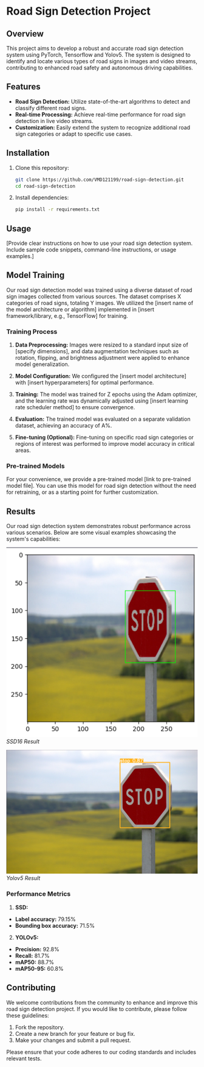# Road Sign Detection Project

## Overview

This project aims to develop a robust and accurate road sign detection system using PyTorch, Tensorflow and Yolov5. The system is designed to identify and locate various types of road signs in images and video streams, contributing to enhanced road safety and autonomous driving capabilities.

## Features

- **Road Sign Detection:** Utilize state-of-the-art algorithms to detect and classify different road signs.
- **Real-time Processing:** Achieve real-time performance for road sign detection in live video streams.
- **Customization:** Easily extend the system to recognize additional road sign categories or adapt to specific use cases.

## Installation

1. Clone this repository:

   ```bash
   git clone https://github.com/VMD121199/road-sign-detection.git
   cd road-sign-detection
   ```

2. Install dependencies:

   ```bash
   pip install -r requirements.txt
   ```

<!-- 3. [Add any specific installation instructions or additional dependencies if needed.] -->

## Usage

[Provide clear instructions on how to use your road sign detection system. Include sample code snippets, command-line instructions, or usage examples.]

## Model Training

Our road sign detection model was trained using a diverse dataset of road sign images collected from various sources. The dataset comprises X categories of road signs, totaling Y images. We utilized the [insert name of the model architecture or algorithm] implemented in [insert framework/library, e.g., TensorFlow] for training.

### Training Process

1. **Data Preprocessing:** Images were resized to a standard input size of [specify dimensions], and data augmentation techniques such as rotation, flipping, and brightness adjustment were applied to enhance model generalization.

2. **Model Configuration:** We configured the [insert model architecture] with [insert hyperparameters] for optimal performance.

3. **Training:** The model was trained for Z epochs using the Adam optimizer, and the learning rate was dynamically adjusted using [insert learning rate scheduler method] to ensure convergence.

4. **Evaluation:** The trained model was evaluated on a separate validation dataset, achieving an accuracy of A%.

5. **Fine-tuning (Optional):** Fine-tuning on specific road sign categories or regions of interest was performed to improve model accuracy in critical areas.

### Pre-trained Models

For your convenience, we provide a pre-trained model [link to pre-trained model file]. You can use this model for road sign detection without the need for retraining, or as a starting point for further customization.

## Results

Our road sign detection system demonstrates robust performance across various scenarios. Below are some visual examples showcasing the system's capabilities:

![Example 2](images/image_2.png)
_SSD16 Result_

![Example 1](images/image_1.png)
_Yolov5 Result_

### Performance Metrics

1. **SSD:**

- **Label accuracy:** 79.15%
- **Bounding box accuracy:** 71.5%

2. **YOLOv5:**

- **Precision:** 92.8%
- **Recall:** 81.7%
- **mAP50:** 88.7%
- **mAP50-95:** 60.8%

## Contributing

We welcome contributions from the community to enhance and improve this road sign detection project. If you would like to contribute, please follow these guidelines:

1. Fork the repository.
2. Create a new branch for your feature or bug fix.
3. Make your changes and submit a pull request.

Please ensure that your code adheres to our coding standards and includes relevant tests.

<!-- ## Acknowledgments

We would like to express our gratitude to the following:

- [Name of external library or framework] for providing essential functionality.
- [Name of dataset provider] for the road sign dataset used in training. -->
